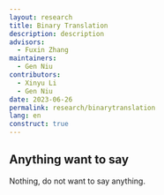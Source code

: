 ```yaml
---
layout: research
title: Binary Translation
description: description
advisors:
  - Fuxin Zhang
maintainers:
  - Gen Niu
contributors:
  - Xinyu Li
  - Gen Niu
date: 2023-06-26
permalink: research/binarytranslation
lang: en
construct: true
---
```


## Anything want to say

Nothing, do not want to say anything.